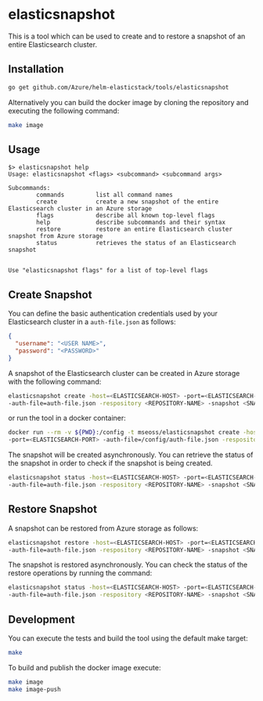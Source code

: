 # elasticsnapshot

This is a tool which can be used to create and to restore a snapshot of an entire Elasticsearch cluster.

## Installation

```bash
go get github.com/Azure/helm-elasticstack/tools/elasticsnapshot
```

Alternatively you can build the docker image by cloning the repository and executing the following command:

```bash
make image

```

## Usage

``` 
$> elasticsnapshot help
Usage: elasticsnapshot <flags> <subcommand> <subcommand args>

Subcommands:
        commands         list all command names
        create           create a new snapshot of the entire Elasticsearch cluster in an Azure storage
        flags            describe all known top-level flags
        help             describe subcommands and their syntax
        restore          restore an entire Elasticsearch cluster snapshot from Azure storage
        status           retrieves the status of an Elasticsearch snapshot


Use "elasticsnapshot flags" for a list of top-level flags

```

## Create Snapshot

You can define the basic authentication credentials used by your Elasticsearch cluster in a `auth-file.json` as follows:

```json
{
  "username": "<USER NAME>",
  "password": "<PASSWORD>"
}

```
A snapshot of the Elasticsearch cluster can be created in Azure storage with the following command:

```bash
elasticsnapshot create -host=<ELASTICSEARCH-HOST> -port=<ELASTICSEARCH-PORT> \
-auth-file=auth-file.json -respository <REPOSITORY-NAME> -snapshot <SNAPSHOT-NAME> -account <STROAGE_ACCOUNT>
```

or run the tool in a docker container:

```bash
docker run --rm -v ${PWD}:/config -t mseoss/elasticsnapshot create -host=<ELASTICSEARCH-HOST> \
-port=<ELASTICSEARCH-PORT> -auth-file=/config/auth-file.json -respository <REPOSITORY-NAME> -snapshot <SNAPSHOT-NAME> -account <STROAGE_ACCOUNT>
```

The snapshot will be created asynchronously. You can retrieve the status of the snapshot in order to check if the snapshot is being created.

```bash
elasticsnapshot status -host=<ELASTICSEARCH-HOST> -port=<ELASTICSEARCH-PORT> \
-auth-file=auth-file.json -respository <REPOSITORY-NAME> -snapshot <SNAPSHOT-NAME>
```

## Restore Snapshot

A snapshot can be restored from Azure storage as follows:

```bash
elasticsnapshot restore -host=<ELASTICSEARCH-HOST> -port=<ELASTICSEARCH-PORT> \
-auth-file=auth-file.json -respository <REPOSITORY-NAME> -snapshot <SNAPSHOT-NAME>
```

The snapshot is restored asynchronously. You can check the status of the restore operations by running the command:

```bash
elasticsnapshot status -host=<ELASTICSEARCH-HOST> -port=<ELASTICSEARCH-PORT> \
-auth-file=auth-file.json -respository <REPOSITORY-NAME> -snapshot <SNAPSHOT-NAME>
```

## Development

You can execute the tests and build the tool using the default make target:

```bash
make
```

To build and publish the docker image execute:

```bash
make image
make image-push
```
